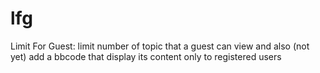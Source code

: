 # lfg
Limit For Guest: limit number of topic that a guest can view and also (not yet) add a bbcode that display its content only to registered users
